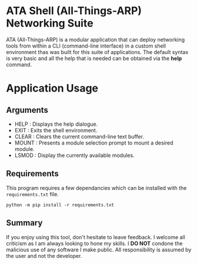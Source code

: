 # ATA Shell (All-Things-ARP) Networking Suite
ATA (All-Things-ARP) is a modular application that can deploy networking tools from within a CLI (command-line interface) in a custom shell environment thas was built for this suite of applications. The default syntax is very basic and all the help that is needed can be obtained via the **help** command.
# Application Usage
## Arguments
- HELP : Displays the help dialogue.
- EXIT : Exits the shell environment.
- CLEAR : Clears the current command-line text buffer.
- MOUNT : Presents a module selection prompt to mount a desired module.
- LSMOD : Display the currently available modules.
## Requirements
This program requires a few dependancies which can be installed with the `requirements.txt` file.
```
python -m pip install -r requirements.txt
```

## Summary
If you enjoy using this tool, don't hesitate to leave feedback. I welcome all criticism as I am always looking to hone my skills. I **DO NOT** condone the malicious use of any software I make public. All responsibility is assumed by the user and not the developer.

